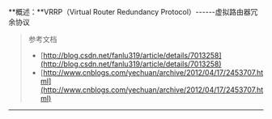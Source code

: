 **概述：**VRRP（Virtual Router Redundancy Protocol）------虚拟路由器冗余协议
> 参考文档
> - [http://blog.csdn.net/fanlu319/article/details/7013258](http://blog.csdn.net/fanlu319/article/details/7013258)
> - [http://www.cnblogs.com/yechuan/archive/2012/04/17/2453707.html](http://www.cnblogs.com/yechuan/archive/2012/04/17/2453707.html)


---

